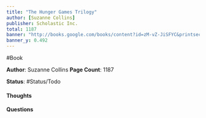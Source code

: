 ```yaml
---
title: "The Hunger Games Trilogy"
author: [Suzanne Collins]
publisher: Scholastic Inc.
total: 1187
banner: "http://books.google.com/books/content?id=zM-vZ-JiSFYC&printsec=frontcover&img=1&zoom=1&edge=curl&source=gbs_api"
banner_y: 0.492
---
```

#Book

**Author**: Suzanne Collins
**Page Count**: 1187

**Status**: #Status/Todo 

#### Thoughts

#### Questions